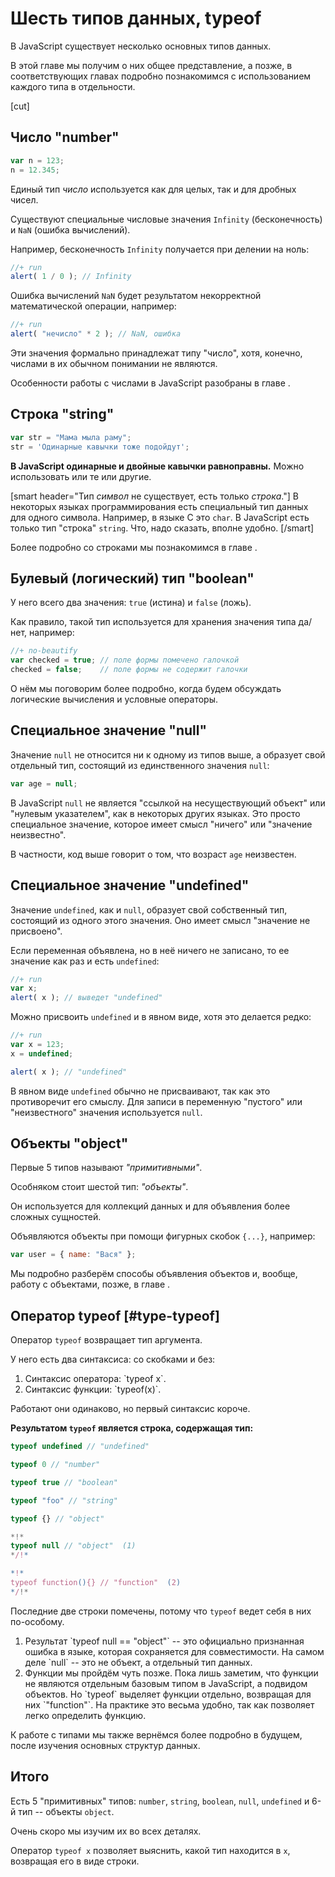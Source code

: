 # Шесть типов данных, typeof

В JavaScript существует несколько основных типов данных.

В этой главе мы получим о них общее представление, а позже, в соответствующих главах подробно познакомимся с использованием каждого типа в отдельности.

[cut]

## Число "number"

```js
var n = 123;
n = 12.345;
```

Единый тип *число* используется как для целых, так и для дробных чисел.

Существуют специальные числовые значения `Infinity` (бесконечность) и `NaN` (ошибка вычислений).

Например, бесконечность `Infinity` получается при делении на ноль:

```js
//+ run
alert( 1 / 0 ); // Infinity
```

Ошибка вычислений `NaN` будет результатом некорректной математической операции, например:

```js
//+ run
alert( "нечисло" * 2 ); // NaN, ошибка
```

Эти значения формально принадлежат типу "число", хотя, конечно, числами в их обычном понимании не являются.

Особенности работы с числами в JavaScript разобраны в главе [](/number).

## Строка "string"

```js
var str = "Мама мыла раму";
str = 'Одинарные кавычки тоже подойдут';
```

**В JavaScript одинарные и двойные кавычки равноправны.** Можно использовать или те или другие. 

[smart header="Тип *символ* не существует, есть только *строка*."]
В некоторых языках программирования есть специальный тип данных для одного символа. Например, в языке С это `char`. В JavaScript есть только тип "строка" `string`. Что, надо сказать, вполне удобно.
[/smart]

Более подробно со строками мы познакомимся в главе [](/string).

## Булевый (логический) тип "boolean" 

У него всего два значения: `true` (истина) и `false` (ложь). 

Как правило, такой тип используется для хранения значения типа да/нет, например:

```js
//+ no-beautify
var checked = true; // поле формы помечено галочкой
checked = false;    // поле формы не содержит галочки
```

О нём мы поговорим более подробно, когда будем обсуждать логические вычисления и условные операторы.

## Специальное значение "null"

Значение `null` не относится ни к одному из типов выше, а образует свой отдельный тип, состоящий из единственного значения `null`:

```js
var age = null;
```

В JavaScript `null` не является "ссылкой на несуществующий объект" или "нулевым указателем", как в некоторых других языках. Это просто специальное значение, которое имеет смысл "ничего" или "значение неизвестно".

В частности, код выше говорит о том, что возраст `age` неизвестен.

## Специальное значение "undefined"

Значение `undefined`, как и `null`, образует свой собственный тип, состоящий из одного этого значения. Оно имеет смысл "значение не присвоено".

Если переменная объявлена, но в неё ничего не записано, то ее значение как раз и есть `undefined`:

```js
//+ run
var x;
alert( x ); // выведет "undefined"
```

Можно присвоить `undefined` и в явном виде, хотя это делается редко:

```js
//+ run
var x = 123;
x = undefined;

alert( x ); // "undefined"
```

В явном виде `undefined` обычно не присваивают, так как это противоречит его смыслу. Для записи в переменную "пустого" или "неизвестного" значения используется `null`. 

## Объекты "object"

Первые 5 типов называют *"примитивными"*. 

Особняком стоит шестой тип: *"объекты"*.

Он используется для коллекций данных и для объявления более сложных сущностей. 

Объявляются объекты при помощи фигурных скобок `{...}`, например:

```js
var user = { name: "Вася" };
```

Мы подробно разберём способы объявления объектов и, вообще, работу с объектами, позже, в главе [](/object).

## Оператор typeof [#type-typeof]

Оператор `typeof` возвращает тип аргумента. 

У него есть два синтаксиса: со скобками и без:
<ol>
<li>Синтаксис оператора: `typeof x`.</li>
<li>Синтаксис функции: `typeof(x)`.</li>
</ol>

Работают они одинаково, но первый синтаксис короче.

**Результатом `typeof` является строка, содержащая тип:**

```js
typeof undefined // "undefined" 

typeof 0 // "number" 

typeof true // "boolean" 

typeof "foo" // "string" 

typeof {} // "object" 

*!*
typeof null // "object"  (1)
*/!*

*!*
typeof function(){} // "function"  (2)
*/!*
```

Последние две строки помечены, потому что `typeof` ведет себя в них по-особому.

<ol>
<li>Результат `typeof null == "object"` -- это официально признанная ошибка в языке, которая сохраняется для совместимости. На самом деле `null` -- это не объект, а отдельный тип данных.</li>
<li>Функции мы пройдём чуть позже. Пока лишь заметим, что функции не являются отдельным базовым типом в JavaScript, а подвидом объектов. Но `typeof` выделяет функции отдельно, возвращая для них `"function"`. На практике это весьма удобно, так как позволяет легко определить функцию.</li>
</ol>

К работе с типами мы также вернёмся более подробно в будущем, после изучения основных структур данных.

## Итого

Есть 5 "примитивных" типов: `number`, `string`, `boolean`, `null`, `undefined` и 6-й тип -- объекты `object`. 

Очень скоро мы изучим их во всех деталях.

Оператор `typeof x` позволяет выяснить, какой тип находится в `x`, возвращая его в виде строки.